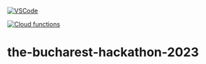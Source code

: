 [![VSCode](https://github.com/Aleksander223/the-bucharest-hackathon-2023/actions/workflows/vsix.yml/badge.svg)](https://github.com/Aleksander223/the-bucharest-hackathon-2023/actions/workflows/main.yml)

[![Cloud functions](https://github.com/Aleksander223/the-bucharest-hackathon-2023/actions/workflows/cloud-functions.yml/badge.svg)](https://github.com/Aleksander223/the-bucharest-hackathon-2023/actions/workflows/cloud-functions.yml)

# the-bucharest-hackathon-2023
